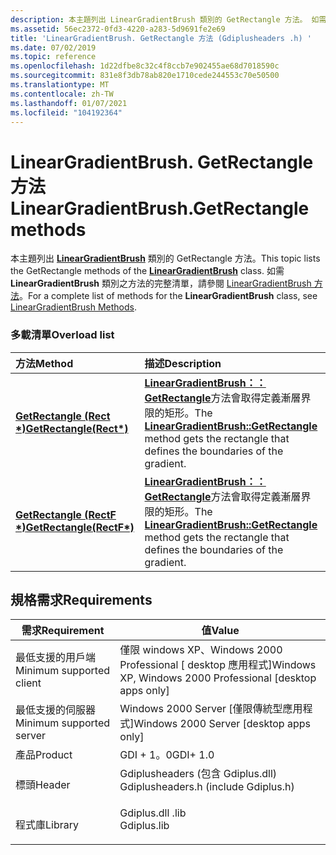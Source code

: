 ```yaml
---
description: 本主題列出 LinearGradientBrush 類別的 GetRectangle 方法。 如需 LinearGradientBrush 類別之方法的完整清單，請參閱 LinearGradientBrush 方法。
ms.assetid: 56ec2372-0fd3-4220-a283-5d9691fe2e69
title: 'LinearGradientBrush. GetRectangle 方法 (Gdiplusheaders .h) '
ms.date: 07/02/2019
ms.topic: reference
ms.openlocfilehash: 1d22dfbe8c32c4f8ccb7e902455ae68d7018590c
ms.sourcegitcommit: 831e8f3db78ab820e1710cede244553c70e50500
ms.translationtype: MT
ms.contentlocale: zh-TW
ms.lasthandoff: 01/07/2021
ms.locfileid: "104192364"
---
```

# <a name="lineargradientbrushgetrectangle-methods"></a><span data-ttu-id="e200f-104">LinearGradientBrush. GetRectangle 方法</span><span class="sxs-lookup"><span data-stu-id="e200f-104">LinearGradientBrush.GetRectangle methods</span></span>

<span data-ttu-id="e200f-105">本主題列出 [**LinearGradientBrush**](/windows/win32/api/gdiplusbrush/nl-gdiplusbrush-lineargradientbrush) 類別的 GetRectangle 方法。</span><span class="sxs-lookup"><span data-stu-id="e200f-105">This topic lists the GetRectangle methods of the [**LinearGradientBrush**](/windows/win32/api/gdiplusbrush/nl-gdiplusbrush-lineargradientbrush) class.</span></span> <span data-ttu-id="e200f-106">如需 **LinearGradientBrush** 類別之方法的完整清單，請參閱 [LinearGradientBrush 方法](-gdiplus-class-lineargradientbrush-methods.md)。</span><span class="sxs-lookup"><span data-stu-id="e200f-106">For a complete list of methods for the **LinearGradientBrush** class, see [LinearGradientBrush Methods](-gdiplus-class-lineargradientbrush-methods.md).</span></span>

### <a name="overload-list"></a><span data-ttu-id="e200f-107">多載清單</span><span class="sxs-lookup"><span data-stu-id="e200f-107">Overload list</span></span>



| <span data-ttu-id="e200f-108">方法</span><span class="sxs-lookup"><span data-stu-id="e200f-108">Method</span></span>                                                                                       | <span data-ttu-id="e200f-109">描述</span><span class="sxs-lookup"><span data-stu-id="e200f-109">Description</span></span>                                                                                                                                                                                    |
|:---------------------------------------------------------------------------------------------|:-----------------------------------------------------------------------------------------------------------------------------------------------------------------------------------------------|
| <span data-ttu-id="e200f-110">[**GetRectangle (Rect \*)**](/windows/win32/api/gdiplusbrush/nf-gdiplusbrush-lineargradientbrush-getrectangle(outrect))</span><span class="sxs-lookup"><span data-stu-id="e200f-110">[**GetRectangle(Rect\*)**](/windows/win32/api/gdiplusbrush/nf-gdiplusbrush-lineargradientbrush-getrectangle(outrect))</span></span>   | <span data-ttu-id="e200f-111">[**LinearGradientBrush：： GetRectangle**](/windows/win32/api/gdiplusbrush/nf-gdiplusbrush-lineargradientbrush-getrectangle(outrect))方法會取得定義漸層界限的矩形。</span><span class="sxs-lookup"><span data-stu-id="e200f-111">The [**LinearGradientBrush::GetRectangle**](/windows/win32/api/gdiplusbrush/nf-gdiplusbrush-lineargradientbrush-getrectangle(outrect)) method gets the rectangle that defines the boundaries of the gradient.</span></span> <br/> |
| <span data-ttu-id="e200f-112">[**GetRectangle (RectF \*)**](/previous-versions//ms535352(v=vs.85))</span><span class="sxs-lookup"><span data-stu-id="e200f-112">[**GetRectangle(RectF\*)**](/previous-versions//ms535352(v=vs.85))</span></span> | <span data-ttu-id="e200f-113">[**LinearGradientBrush：： GetRectangle**](/previous-versions//ms535352(v=vs.85))方法會取得定義漸層界限的矩形。</span><span class="sxs-lookup"><span data-stu-id="e200f-113">The [**LinearGradientBrush::GetRectangle**](/previous-versions//ms535352(v=vs.85)) method gets the rectangle that defines the boundaries of the gradient.</span></span><br/> |



## <a name="requirements"></a><span data-ttu-id="e200f-114">規格需求</span><span class="sxs-lookup"><span data-stu-id="e200f-114">Requirements</span></span>



| <span data-ttu-id="e200f-115">需求</span><span class="sxs-lookup"><span data-stu-id="e200f-115">Requirement</span></span> | <span data-ttu-id="e200f-116">值</span><span class="sxs-lookup"><span data-stu-id="e200f-116">Value</span></span> |
|-------------------------------------|-----------------------------------------------------------------------------------------------------------------|
| <span data-ttu-id="e200f-117">最低支援的用戶端</span><span class="sxs-lookup"><span data-stu-id="e200f-117">Minimum supported client</span></span><br/> | <span data-ttu-id="e200f-118">僅限 windows XP、Windows 2000 Professional \[ desktop 應用程式\]</span><span class="sxs-lookup"><span data-stu-id="e200f-118">Windows XP, Windows 2000 Professional \[desktop apps only\]</span></span><br/>                                          |
| <span data-ttu-id="e200f-119">最低支援的伺服器</span><span class="sxs-lookup"><span data-stu-id="e200f-119">Minimum supported server</span></span><br/> | <span data-ttu-id="e200f-120">Windows 2000 Server \[僅限傳統型應用程式\]</span><span class="sxs-lookup"><span data-stu-id="e200f-120">Windows 2000 Server \[desktop apps only\]</span></span><br/>                                                            |
| <span data-ttu-id="e200f-121">產品</span><span class="sxs-lookup"><span data-stu-id="e200f-121">Product</span></span><br/>                  | <span data-ttu-id="e200f-122">GDI + 1。0</span><span class="sxs-lookup"><span data-stu-id="e200f-122">GDI+ 1.0</span></span><br/>                                                                                             |
| <span data-ttu-id="e200f-123">標頭</span><span class="sxs-lookup"><span data-stu-id="e200f-123">Header</span></span><br/>                   | <dl> <span data-ttu-id="e200f-124"><dt>Gdiplusheaders (包含 Gdiplus.dll) </dt></span><span class="sxs-lookup"><span data-stu-id="e200f-124"><dt>Gdiplusheaders.h (include Gdiplus.h)</dt></span></span> </dl> |
| <span data-ttu-id="e200f-125">程式庫</span><span class="sxs-lookup"><span data-stu-id="e200f-125">Library</span></span><br/>                  | <dl> <span data-ttu-id="e200f-126"><dt>Gdiplus.dll .lib</dt></span><span class="sxs-lookup"><span data-stu-id="e200f-126"><dt>Gdiplus.lib</dt></span></span> </dl>                          |



 

 
